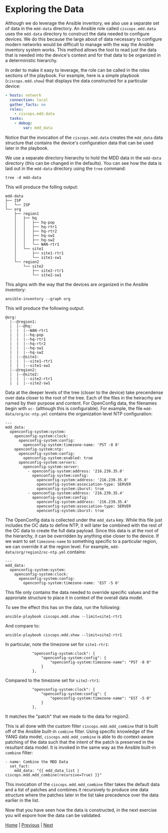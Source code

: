 # Exploring the Data
Although we do leverage the Ansible inventory, we also use a separate set of data in the `mdd-data` directory. An Ansible role called `ciscops.mdd.data` uses the `mdd-data` directory to construct the data needed to configure devices.  We do this because the large about of data necessary to configure modern networks would be difficult to manage with the way the Ansible inventory system works. This method allows the tool to read just the data that is needed into the device's context and for that data to be organized in a deterministic hierarchy.

In order to make it easy to leverage, the role can be called in the roles sections of the playbook.  For example, here is a simple playbook (`ciscops.mdd.show`) that displays the data constructed for a particular device:

```yaml
- hosts: network
  connection: local
  gather_facts: no
  roles:
    - ciscops.mdd.data
  tasks:
    - debug:
        var: mdd_data
```

Notice that the invocation of the `ciscops.mdd.data` creates the `mdd_data` data structure that contains the device's configuration data that can be used later in the playbook.

We use a separate directory hierarchy to hold the MDD data in the `mdd-data` directory (this can be changed in the defaults).  You can see how the data is laid out in the `mdd-data` directory using the `tree` command:

```
tree -d mdd-data
```

This will produce the folling output:

```
mdd-data
├── ISP
│   └── ISP
└── org
    ├── region1
    │   ├── hq
    │   │   ├── hq-pop
    │   │   ├── hq-rtr1
    │   │   ├── hq-rtr2
    │   │   ├── hq-sw1
    │   │   ├── hq-sw2
    │   │   └── WAN-rtr1
    │   └── site1
    │       ├── site1-rtr1
    │       └── site1-sw1
    └── region2
        └── site2
            ├── site2-rtr1
            └── site2-sw1
```

This aligns with the way that the devices are organized in the Ansible inventory:

```
ansible-inventory --graph org
```

This will produce the following output:

```
@org:
  |--@region1:
  |  |--@hq:
  |  |  |--WAN-rtr1
  |  |  |--hq-pop
  |  |  |--hq-rtr1
  |  |  |--hq-rtr2
  |  |  |--hq-sw1
  |  |  |--hq-sw2
  |  |--@site1:
  |  |  |--site1-rtr1
  |  |  |--site1-sw1
  |--@region2:
  |  |--@site2:
  |  |  |--site2-rtr1
  |  |  |--site2-sw1
```

Data at the deeper levels of the tree (closer to the device) take precendense over data closer to the root of the tree.  Each of the files in the heiracrhy are named by their purpose and content.  For OpenConfig data, the filenames begin with `oc-` (although this is configurable).  For example, the file `mdd-data/org/oc-ntp.yml` contains the organization level NTP configuration:

```
---
mdd_data:
  openconfig-system:system:
    openconfig-system:clock:
      openconfig-system:config:
        openconfig-system:timezone-name: 'PST -8 0'
    openconfig-system:ntp:
      openconfig-system:config:
        openconfig-system:enabled: true
      openconfig-system:servers:
        openconfig-system:server:
          - openconfig-system:address: '216.239.35.0'
            openconfig-system:config:
              openconfig-system:address: '216.239.35.0'
              openconfig-system:association-type: SERVER
              openconfig-system:iburst: true
          - openconfig-system:address: '216.239.35.4'
            openconfig-system:config:
              openconfig-system:address: '216.239.35.4'
              openconfig-system:association-type: SERVER
              openconfig-system:iburst: true
```

The OpenConfig data is collected under the `mdd_data` key.  While this file just includes the OC data to define NTP, it will later be combined with the rest of the OC data to create the full data payload. Since this data is at the root of the hierarchy, it can be overridden by anything else closer to the device. If we want to set `timezone-name` to something specific to a particular region, we can override it at the region level. For example, `mdd-data/org/region2/oc-ntp.yml` contains:

```
---
mdd_data:
  openconfig-system:system:
    openconfig-system:clock:
      openconfig-system:config:
        openconfig-system:timezone-name: 'EST -5 0'
```

This file only contains the data needed to override specific values and the approriate structure to place it in context of the overall data model.

To see the effect this has on the data, run the following:

```
ansible-playbook ciscops.mdd.show --limit=site1-rtr1
```

And compare to:

```
ansible-playbook ciscops.mdd.show --limit=site2-rtr1
```

In particular, note the timezone set for `site1-rtr1`:

```
            "openconfig-system:clock": {
                "openconfig-system:config": {
                    "openconfig-system:timezone-name": "PST -8 0"
                }
            },
```

Compared to the timezone set for `site2-rtr1`:

```
            "openconfig-system:clock": {
                "openconfig-system:config": {
                    "openconfig-system:timezone-name": "EST -5 0"
                }
            },
```

It matches the "patch" that we made to the data for region2.

This is all done with the custom filter `ciscops.mdd.mdd_combine` that is built off of the Ansible built-in `combine` filter.  Using specific knowledge of the YANG data model, `ciscops.mdd.mdd_combine` is able to do context-aware patching of the data such that the intent of the patch is preserved in the resultant data model.  It is invoked in the same way as the Ansible built-in `combine` filter:

```
- name: Combine the MDD Data
  set_fact:
    mdd_data: "{{ mdd_data_list | ciscops.mdd.mdd_combine(recursive=True) }}"
```

This invocation of the `ciscops.mdd.mdd_combine` filter takes the default data and a list of patches and combines it recursively to produce one data structure where the patches later in the list take precedence over the data earlier in the list.

Now that you have seen how the data is constructed, in the next exercise you will expore how the data can be validated.

[Home](../README.md#workshop-exercises) | [Previous](explore-inventory.md#exploring-the-inventory) | [Next](data-validation.md#data-validation)
